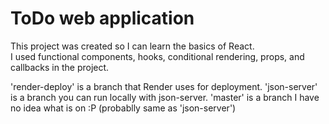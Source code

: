 # ToDo web application

This project was created so I can learn the basics of React.\
I used functional components, hooks, conditional rendering, props, and callbacks in the project.

'render-deploy' is a branch that Render uses for deployment.
'json-server' is a branch you can run locally with json-server.
'master' is a branch I have no idea what is on :P (probablly same as 'json-server')
